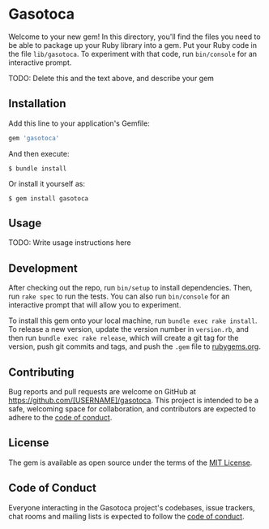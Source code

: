 # Gasotoca

Welcome to your new gem! In this directory, you'll find the files you need to be able to package up your Ruby library into a gem. Put your Ruby code in the file `lib/gasotoca`. To experiment with that code, run `bin/console` for an interactive prompt.

TODO: Delete this and the text above, and describe your gem

## Installation

Add this line to your application's Gemfile:

```ruby
gem 'gasotoca'
```

And then execute:

    $ bundle install

Or install it yourself as:

    $ gem install gasotoca

## Usage

TODO: Write usage instructions here

## Development

After checking out the repo, run `bin/setup` to install dependencies. Then, run `rake spec` to run the tests. You can also run `bin/console` for an interactive prompt that will allow you to experiment.

To install this gem onto your local machine, run `bundle exec rake install`. To release a new version, update the version number in `version.rb`, and then run `bundle exec rake release`, which will create a git tag for the version, push git commits and tags, and push the `.gem` file to [rubygems.org](https://rubygems.org).

## Contributing

Bug reports and pull requests are welcome on GitHub at https://github.com/[USERNAME]/gasotoca. This project is intended to be a safe, welcoming space for collaboration, and contributors are expected to adhere to the [code of conduct](https://github.com/[USERNAME]/gasotoca/blob/master/CODE_OF_CONDUCT.md).


## License

The gem is available as open source under the terms of the [MIT License](https://opensource.org/licenses/MIT).

## Code of Conduct

Everyone interacting in the Gasotoca project's codebases, issue trackers, chat rooms and mailing lists is expected to follow the [code of conduct](https://github.com/[USERNAME]/gasotoca/blob/master/CODE_OF_CONDUCT.md).
